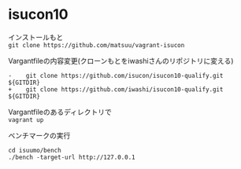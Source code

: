 # isucon10

インストールもと  
`git clone https://github.com/matsuu/vagrant-isucon`

Vargantfileの内容変更(クローンもとをiwashiさんのリポジトリに変える)  
```
-    git clone https://github.com/isucon/isucon10-qualify.git ${GITDIR}  
+    git clone https://github.com/iwashi/isucon10-qualify.git ${GITDIR}
```

Vargantfileのあるディレクトリで  
`vagrant up`

ベンチマークの実行  
```sudo -i -u isucon  
cd isuumo/bench  
./bench -target-url http://127.0.0.1
```
